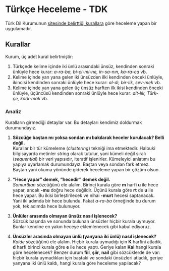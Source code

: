 # Türkçe Heceleme - TDK
Türk Dil Kurumunun [sitesinde belirttiği kurallara](https://www.tdk.gov.tr/icerik/yazim-kurallari/hece-yapisi-ve-satir-sonunda-kelimelerin-bolunmesi/) göre heceleme yapan bir uygulamadır.

## Kurallar
Kurum, üç adet kural belirtmiştir:
1. Türkçede kelime içinde iki ünlü arasındaki ünsüz, kendinden sonraki ünlüyle hece kurar: _a-ra-ba, bi-çi-mi-ne, in-sa-nın, ka-ra-ca_ vb.
2. Kelime içinde yan yana gelen iki ünsüzden ilki kendinden önceki ünlüyle, ikincisi kendinden sonraki ünlüyle hece kurar: _al-dı, bir-lik, sev-mek_ vb.
3. Kelime içinde yan yana gelen üç ünsüz harften ilk ikisi kendinden önceki ünlüyle, üçüncüsü kendinden sonraki ünlüyle hece kurar: _alt-lık, Türk-çe, kork-mak_ vb.

### Analiz
Kuralların girmediği detaylar var. Bu detayları kendimiz doldurmak durumundayız.
1. **Sözcüğe baştan mı yoksa sondan mı bakılarak heceler kurulacak? Belli değil.**  
   Kurallar bir tür kümeleme (_clustering_) tekniği ima etmektedir. Halbuki bilgisayarda metinler _string_ olarak tutulur, yani kümeli değil sıralı (_sequential_) bir veri yapısıdır, iteratif işlenirler. Kümeleyici anlatımı bu yapıya uyarlamak durumundayız.
   Baştan veya sondan fark etmez. Baştan yani okuma yönünde giderek heceleme yapan bir çözüm olsun.
   
1. **“Hece yapar” demek, “hecedir” demek değil.**  
   _Somurtkan_ sözcüğünü ele alalım. Birinci kurala göre **m** harfi **u** ile hece yapar, ancak **-mu** doğru hece değildir.
   Üçünü kurala göre **rt** de **u** ile hece yapar. Bu ikisi birleştirilecek ve nihai **-murt** hecesi saptanacak. Yani iki adımda bir hece bulundu.
   Fakat _a-ra-ba_ örneğinde bu durum yok, tek adımda hece bulunuyor.
   
1. **Ünlüler arasında olmayan ünsüz nasıl işlenecek?**  
   Sözcük başında ve sonunda bulunan ünsüzler hiçbir kurala uymuyor. Bunlar kendine en yakın heceye eklemlenecek gibi kabul ediyoruz.
   
1. **Ünsüzler arasında olmayan ünlü (yanyana iki ünlü) nasıl işlenecek?**  
   _Kaide_ sözcüğünü ele alalım. Hiçbir kurala uymadığı için **K** harfini atladık. **d** harfi birinci kurala göre **e** ile hece yaptı.
   Geriye kalan **Kai** hangi kurala göre hecelenecek? Benzer durum **fiil**, **şiir**, **nail** gibi sözcüklerde de var: hiçbir kurala uymadıkları için baştaki ve sondaki ünsüzleri atladık, geriye yanyana iki ünlü kaldı, hangi kurala göre heceleme yapılacak?
